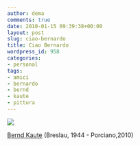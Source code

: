 ```yaml
---
author: dema
comments: true
date: 2010-01-15 09:39:38+00:00
layout: post
slug: ciao-bernardo
title: Ciao Bernardo
wordpress_id: 958
categories:
- personal
tags:
- amici
- bernardo
- bernd
- kaute
- pittura
---
```


[![](http://dema.tv/wp-content/uploads/2010/01/041.jpg)](http://dema.tv/wp-content/uploads/2010/01/041.jpg)

[Bernd Kaute](http://www.esad.it/arco/start/vinci/kaute/artista02.htm) (Breslau, 1944 - Porciano,2010)
